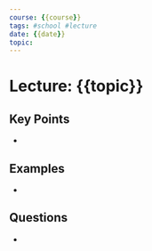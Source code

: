 ```yaml
---
course: {{course}}
tags: #school #lecture
date: {{date}}
topic: 
---
```

# Lecture: {{topic}}

## Key Points
- 

## Examples
- 

## Questions
-